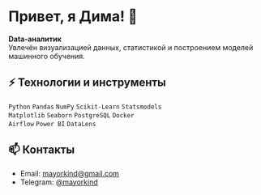 # Привет, я Дима! 👋

**Data-аналитик**  
Увлечён визуализацией данных, статистикой и построением моделей машинного обучения.  



## ⚡ Технологии и инструменты

`Python` `Pandas` `NumPy` `Scikit-Learn` `Statsmodels`  
`Matplotlib` `Seaborn` `PostgreSQL` `Docker`  
`Airflow` `Power BI` `DataLens`



## 📫 Контакты

- Email: [mayorkind@gmail.com](mailto:mayorkind@gmail.com)  
- Telegram: [@mayorkind](https://t.me/mayorkind)  


